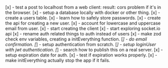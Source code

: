 [x] - test a post to localhost from a web client: result: cors problem if it's in the browser.
[x] - setup a database locally with docker or other thing.
[x] - create a users table.
[x] - learn how to safely store passwords.
[x] - create the api for creating a new user.
[x] - account for lowercase and uppercase email from user.
[x] - start creating the client
[x] - start exploring socket.io api
[x] - rename auth related things to auth instead of users
[x] - make zod check env variables, creating a initEverything function.
[_] - do email confirmation.
[_] - setup authentication from scratch.
[_] - setup loginUser with jwt authentication.
[_] - search how to publish this on a real server.
[x] - setup expiration date for auth.
[x] - test if expiration works properly.
[x] - make initEverything actually stop the app if it fails.
